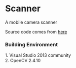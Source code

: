 # Scanner
A mobile camera scanner

Source code comes from <a href="http://www.pyimagesearch.com/free-opencv-crash-course/?utm_source=pa&utm_medium=cpc&utm_term=724f9695-65ac-4a9c-912f-31a463479257&utm_campaign=occ"> here </a>

<h3>Building Environment</h3>
1. Visual Studio 2013 community<br>
2. OpenCV 2.4.10<br>
